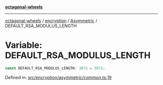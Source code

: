 [**octagonal-wheels**](../../../README.md)

***

[octagonal-wheels](../../../modules.md) / [encryption](../../README.md) / [Asymmetric](../README.md) / DEFAULT\_RSA\_MODULUS\_LENGTH

# Variable: DEFAULT\_RSA\_MODULUS\_LENGTH

```ts
const DEFAULT_RSA_MODULUS_LENGTH: 3072 = 3072;
```

Defined in: [src/encryption/asymmetric/common.ts:19](https://github.com/vrtmrz/octagonal-wheels/blob/main/src/encryption/asymmetric/common.ts#L19)
